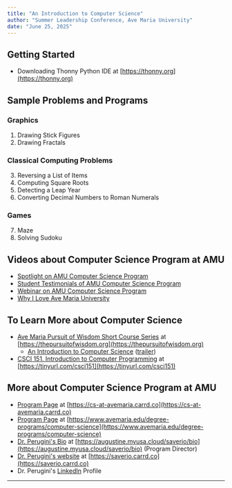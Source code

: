 ```yaml
---
title: "An Introduction to Computer Science"
author: "Summer Leadership Conference, Ave Maria University"
date: "June 25, 2025" 
---
```


## Getting Started

- Downloading Thonny Python IDE at [https://thonny.org](https://thonny.org)

## Sample Problems and Programs

### Graphics

1. Drawing Stick Figures
2. Drawing Fractals

### Classical Computing Problems
3. Reversing a List of Items
4. Computing Square Roots
5. Detecting a Leap Year
6. Converting Decimal Numbers to Roman Numerals

### Games
7. Maze
8. Solving Sudoku

## Videos about Computer Science Program at AMU

- [Spotlight on AMU Computer Science Program](https://vimeo.com/1044672865/f277ec3771?share=copy)
- [Student Testimonials of AMU Computer Science Program](https://vimeo.com/881780207)
- [Webinar on AMU Computer Science Program](https://tinyurl.com/ave-cs-webinar/)
- [Why I Love Ave Maria University](https://vimeo.com/915005015)

## To Learn More about Computer Science

- [Ave Maria Pursuit of Wisdom Short Course Series](https://thepursuitofwisdom.org) at [https://thepursuitofwisdom.org](https://thepursuitofwisdom.org)
  - [An Introduction to Computer Science](https://thepursuitofwisdom.org) ([trailer](https://vimeo.com/858684492))
- [CSCI 151. Introduction to Computer Programming](https://augustine.myusa.cloud/perugini/AveMaria/teaching/courses/csci151/LectureNotes) at [https://tinyurl.com/csci151](https://tinyurl.com/csci151)

## More about Computer Science Program at AMU
- [Program Page](https://cs-at-avemaria.carrd.co) at [https://cs-at-avemaria.carrd.co](https://cs-at-avemaria.carrd.co)
- [Program Page](https://www.avemaria.edu/degree-programs/computer-science) at [https://www.avemaria.edu/degree-programs/computer-science](https://www.avemaria.edu/degree-programs/computer-science)
- [Dr. Perugini's Bio](https://augustine.myusa.cloud/saverio/bio) at [https://augustine.myusa.cloud/saverio/bio](https://augustine.myusa.cloud/saverio/bio) (Program Director)
- [Dr. Perugini's website](https://saverio.carrd.co) at [https://saverio.carrd.co](https://saverio.carrd.co)
- Dr. Perugini's [LinkedIn](https://www.linkedin.com/in/saverio-perugini/) Profile


---
